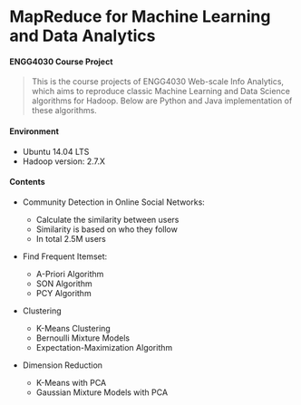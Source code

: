 # MapReduce for Machine Learning and Data Analytics
#### ENGG4030 Course Project 

> This is the course projects of ENGG4030 Web-scale Info Analytics, which aims to reproduce classic Machine Learning and Data Science algorithms for Hadoop. Below are Python and Java implementation of these algorithms.

#### Environment 
* Ubuntu 14.04 LTS
* Hadoop version: 2.7.X

#### Contents
* Community Detection in Online Social Networks: 
	* Calculate the similarity between users
	* Similarity is based on who they follow
	* In total 2.5M users

* Find Frequent Itemset:
	* A-Priori Algorithm
	* SON Algorithm
	* PCY Algorithm

* Clustering
	* K-Means Clustering
	* Bernoulli Mixture Models
	* Expectation-Maximization Algorithm

* Dimension Reduction
	* K-Means with PCA
	* Gaussian Mixture Models with PCA

